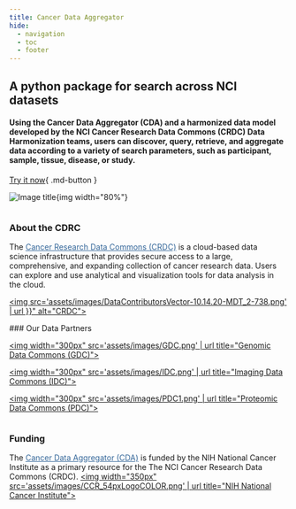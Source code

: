 ```yaml
---
title: Cancer Data Aggregator
hide:
  - navigation
  - toc
  - footer
---
```


<style>
  .md-typeset h1,
  .md-content__button {
    display: none;
  }
</style>

<div class="flex-container" markdown>

<div class="introtext" markdown>

## A python package for search across NCI datasets

#### Using the Cancer Data Aggregator (CDA) and a harmonized data model developed by the NCI Cancer Research Data Commons (CRDC) Data Harmonization teams, users can discover, query, retrieve, and aggregate data according to a variety of search parameters, such as participant, sample, tissue, disease, or study.

[Try it now](./QuickStart/QuickStart){ .md-button }

</div>

<div class="introimage" markdown>

![Image title](assets/images/cda_graphic.png){img width="80%"}

</div>
</div>

<div class="flex-trio" markdown>
<div class="column" markdown>

### About the CDRC

The <a href="https://datascience.cancer.gov/data-commons" target="_blank" rel="noopener" style="color:#336699;">Cancer Research Data Commons (CRDC)</a> is a cloud-based data science infrastructure that provides secure access to a large, comprehensive, and expanding collection of cancer research data. Users can explore and use analytical and visualization tools for data analysis in the cloud.</br>

<a href="https://datacommons.cancer.gov/" target="_blank"><img src='assets/images/DataContributorsVector-10.14.20-MDT_2-738.png' | url }}" alt="CRDC"></a>

</div>

<div class="column" markdown>
### Our Data Partners


<a href="https://gdc.cancer.gov/" target="_blank"> <img width="300px" src='assets/images/GDC.png' | url  title="Genomic Data Commons (GDC)"></a>

<a href="https://datacommons.cancer.gov/repository/imaging-data-commons" target="_blank"> <img width="300px" src='assets/images/IDC.png' | url  title="Imaging Data Commons (IDC)"> </a>

<a href="https://proteomic.datacommons.cancer.gov/pdc/" target="_blank" ><img width="300px" src='assets/images/PDC1.png' | url  title="Proteomic Data Commons (PDC)"> </a>

</div>

<div class="column" markdown>


### Funding
The <a href="https://github.com/CancerDataAggregator" target="_blank" rel="noopener" style="color:#336699;">Cancer Data Aggregator (CDA)</a> is funded by the NIH National Cancer Institute as a primary resource for the The NCI Cancer Research Data Commons (CRDC).
<a href="https://datascience.cancer.gov/data-commons" target="_blank"><img width="350px" src='assets/images/CCR_54pxLogoCOLOR.png' | url  title="NIH National Cancer Institute"></a>

</div>
</div>
